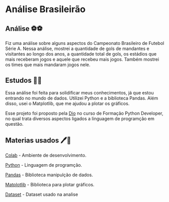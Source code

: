 
# Análise Brasileirão 

## Análise ⚽⚽

Fiz uma análise sobre alguns aspectos do Campeonato Brasileiro de Futebol Série A. Nessa análise, mostrei a quantidade de gols de mandantes e visitantes ao longo dos anos, a quantidade total de gols, os estádios que mais receberam jogos e aquele que recebeu mais jogos. Também mostrei os times que mais mandaram jogos nele.

## Estudos 📒📒

Essa análise foi feita para solidificar meus conhecimentos, já que estou entrando no mundo de dados. Utilizei Python e a biblioteca Pandas. Além disso, usei o Matplotlib, que me ajudou a plotar os gráficos.

Esse projeto foi proposto pela  [Dio](https://web.dio.me/home) no curso de Formação Python Developer, no qual trata diversos aspectos ligados a linguagem de programção em questão. 

## Materias usados 🖊️📓

[Colab](https://colab.research.google.com/) - Ambiente de desenvolvimento.

[Python](https://www.python.org/) - Linguagem de programção.

[Pandas](https://pandas.pydata.org/pandas-docs/stable/index.html) - Biblioteca manipulção de dados.

[Matplotlib](https://matplotlib.org/) - Biblioteca para plotar gráficos.

[Dataset](https://www.kaggle.com/datasets/adaoduque/campeonato-brasileiro-de-futebol) - Dataset usado na analise






